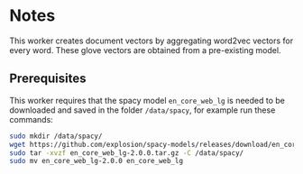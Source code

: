 # Notes

This worker creates document vectors by aggregating word2vec vectors for every word.
These glove vectors are obtained from a pre-existing model.

## Prerequisites

This worker requires that the spacy model `en_core_web_lg` is needed to be downloaded and saved in the folder `/data/spacy`,
 for example run these commands:

```bash
sudo mkdir /data/spacy/
wget https://github.com/explosion/spacy-models/releases/download/en_core_web_lg-2.0.0/en_core_web_lg-2.0.0.tar.gz
sudo tar -xvzf en_core_web_lg-2.0.0.tar.gz -C /data/spacy/
sudo mv en_core_web_lg-2.0.0 en_core_web_lg
```
